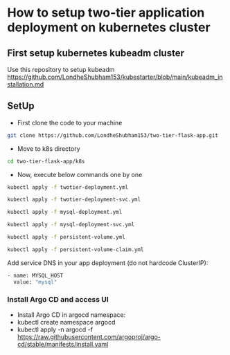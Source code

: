 # How to setup two-tier application deployment on kubernetes cluster
## First setup kubernetes kubeadm cluster
Use this repository to setup kubeadm https://github.com/LondheShubham153/kubestarter/blob/main/kubeadm_installation.md

## SetUp
- First clone the code to your machine
```bash
git clone https://github.com/LondheShubham153/two-tier-flask-app.git
```
- Move to k8s directory
```bash
cd two-tier-flask-app/k8s
```
- Now, execute below commands one by one
```bash
kubectl apply -f twotier-deployment.yml
```
```bash
kubectl apply -f twotier-deployment-svc.yml
```
```bash
kubectl apply -f mysql-deployment.yml
```
```bash
kubectl apply -f mysql-deployment-svc.yml
```
```bash
kubectl apply -f persistent-volume.yml
```
```bash
kubectl apply -f persistent-volume-claim.yml
```
Add service DNS in your app deployment (do not hardcode ClusterIP):
```bash
- name: MYSQL_HOST
  value: "mysql"
```

### **Install Argo CD and access UI**
- Install Argo CD in argocd namespace:
- kubectl create namespace argocd
- kubectl apply -n argocd -f https://raw.githubusercontent.com/argoproj/argo-cd/stable/manifests/install.yaml
